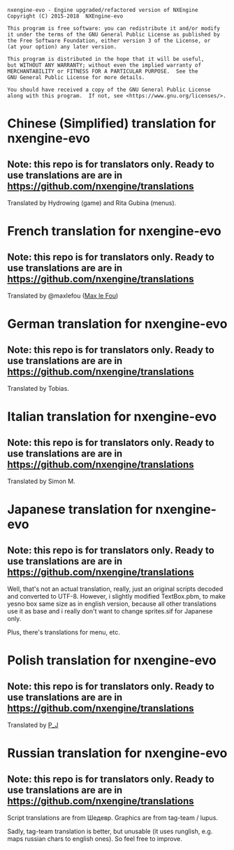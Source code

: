     nxengine-evo - Engine upgraded/refactored version of NXEngine
    Copyright (C) 2015-2018  NXEngine-evo

    This program is free software: you can redistribute it and/or modify
    it under the terms of the GNU General Public License as published by
    the Free Software Foundation, either version 3 of the License, or
    (at your option) any later version.

    This program is distributed in the hope that it will be useful,
    but WITHOUT ANY WARRANTY; without even the implied warranty of
    MERCHANTABILITY or FITNESS FOR A PARTICULAR PURPOSE.  See the
    GNU General Public License for more details.

    You should have received a copy of the GNU General Public License
    along with this program.  If not, see <https://www.gnu.org/licenses/>.

# Chinese (Simplified) translation for nxengine-evo
## Note: this repo is for translators only. Ready to use translations are are in https://github.com/nxengine/translations

Translated by Hydrowing (game) and Rita Gubina (menus).

# French translation for nxengine-evo
## Note: this repo is for translators only. Ready to use translations are are in https://github.com/nxengine/translations

Translated by @maxlefou ([Max le Fou](http://cavestory.maxlefou.com/))

# German translation for nxengine-evo
## Note: this repo is for translators only. Ready to use translations are are in https://github.com/nxengine/translations

Translated by Tobias.

# Italian translation for nxengine-evo
## Note: this repo is for translators only. Ready to use translations are are in https://github.com/nxengine/translations

Translated by Simon M.

# Japanese translation for nxengine-evo
## Note: this repo is for translators only. Ready to use translations are are in https://github.com/nxengine/translations

Well, that's not an actual translation, really, just an original scripts decoded and converted to UTF-8.
However, i slightly modified TextBox.pbm, to make yesno box same size as in english version,
because all other translations use it as base and i really don't want to change sprites.sif for Japanese only.

Plus, there's translations for menu, etc.

# Polish translation for nxengine-evo
## Note: this repo is for translators only. Ready to use translations are are in https://github.com/nxengine/translations

Translated by [P_J](mailto:winhelp@tlen.pl)

# Russian translation for nxengine-evo
## Note: this repo is for translators only. Ready to use translations are are in https://github.com/nxengine/translations

Script translations are from Шедевр.
Graphics are from tag-team / lupus.

Sadly, tag-team translation is better, but unusable (it uses runglish, e.g. maps russian chars to english ones).
So feel free to improve.

